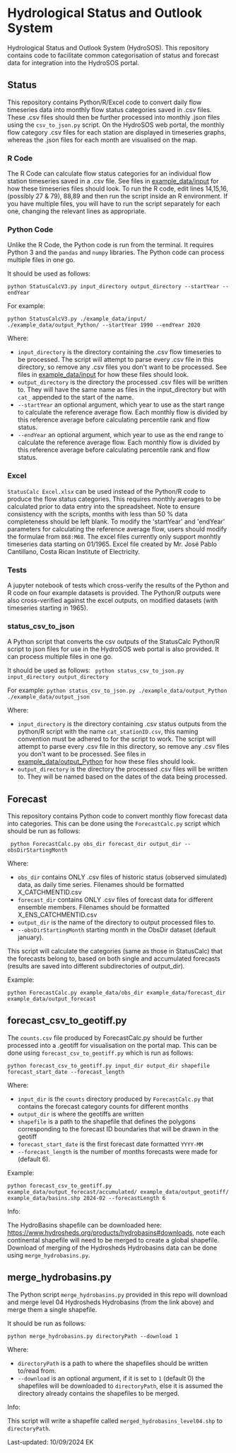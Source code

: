 # Hydrological Status and Outlook System

Hydrological Status and Outlook System (HydroSOS). This repository contains code to facilitate common categorisation of status and forecast data for integration into the HydroSOS portal.

## Status  

This repository contains Python/R/Excel code to convert daily flow timeseries data into monthly flow status categories saved in .csv files. These .csv files should then be further processed into monthly .json files using the ```csv_to_json.py``` script. On the HydroSOS web portal, the monthly flow category .csv files for each station are displayed in timeseries graphs, whereas the .json files for each month are visualised on the map. 

### R Code
The R Code can calculate flow status categories for an individual flow station timeseries saved in a .csv file. See files in [example_data/input](./example_data/input) for how these timeseries files should look. 
To run the R code, edit lines 14,15,16, (possibly 27 & 79), 88,89 and then run the script inside an R environment. If you have multiple files, you will have to run the script separately for each one, changing the relevant lines as appropriate. 

### Python Code
Unlike the R Code, the Python code is run from the terminal. It requires Python 3 and the ```pandas``` and ```numpy``` libraries. 
The Python code can process multiple files in one go. 

It should be used as follows:


``` python StatusCalcV3.py input_directory output_directory --startYear --endYear ```

For example: 

``` python StatusCalcV3.py ./example_data/input/ ./example_data/output_Python/ --startYear 1990 --endYear 2020 ```


Where:
*  ```input_directory``` is the directory containing the .csv flow timeseries to be processed. The script will attempt to parse every .csv file in this directory, so remove any .csv files you don't want to be processed. See files in [example_data/input](./example_data/input) for how these files should look.
* ```output_directory``` is the directory the processed .csv files will be written to. They will have the same name as files in the input_directory but with ```cat_``` appended to the start of the name.
* ```--startYear``` an optional argument, which year to use as the start range to calculate the reference average flow. Each monthly flow is divided by this reference average before calculating percentile rank and flow status.
* ```--endYear``` an optional argument, which year to use as the end range to calculate the reference average flow. Each monthly flow is divided by this reference average before calculating percentile rank and flow status. 


### Excel 

```StatusCalc Excel.xlsx``` can be used instead of the Python/R code to produce the flow status categories. This requires monthly averages to be calculated prior to data entry into the spreadsheet. Note to ensure consistency with the scripts, months with less than 50 % data completeness should be left blank. To modify the 'startYear' and 'endYear' parameters for calculating the reference average flow, users should modify the formulae from ```B68:M68```.
The excel files currently only support monhtly timeseries data starting on 01/1965. Excel file created by Mr. José Pablo Cantillano, Costa Rican Institute of Electricity. 

### Tests
A jupyter notebook of tests which cross-verify the results of the Python and R code on four example datasets is provided. The Python/R outputs were also cross-verified against the excel outputs, on modified datasets (with timeseries starting in 1965).

### status_csv_to_json
A Python script that converts the csv outputs of the StatusCalc Python/R script to json files for use in the HydroSOS web portal is also provided. It can process multiple files in one go.

 It should be used as follows: 
``` python status_csv_to_json.py input_directory output_directory```

For example: 
```python status_csv_to_json.py ./example_data/output_Python ./example_data/output_json```

Where:
*  ```input_directory``` is the directory containing .csv status outputs from the python/R script with the name ```cat_stationID.csv```, this naming convention must be adhered to for the script to work. The script will attempt to parse every .csv file in this directory, so remove any .csv files you don't want to be processed. See files in [example_data/output_Python](./example_data/output_Python) for how these files should look.
* ```output_directory``` is the directory the processed .csv files will be written to. They will be named based on the dates of the data being processed. 

## Forecast

This repository contains Python code to convert monthly flow forecast data into categories. This can be done using the ```ForecastCalc.py``` script which should be run as follows: 

``` python ForecastCalc.py obs_dir forecast_dir output_dir --obsDirStartingMonth```

Where:

* ```obs_dir``` contains ONLY .csv files of historic status (observed simulated) data, as daily time series. Filenames should be formatted X_CATCHMENTID.csv
* ``forecast_dir`` contains ONLY .csv files of forecast data for different ensemble members. Filenames should be formatted X_ENS_CATCHMENTID.csv
* ```output_dir``` is the name of the directory to output processed files to.
* ```--obsDirStartingMonth``` starting month in the ObsDir dataset (default january).

This script will calculate the categories (same as those in StatusCalc) that the forecasts belong to, based on both single and accumulated forecasts (results are saved into different subdirectories of output_dir).

Example: 

```python ForecastCalc.py example_data/obs_dir example_data/forecast_dir  example_data/output_forecast```

## forecast_csv_to_geotiff.py

The ```counts.csv``` file produced by ForecastCalc.py should be further processed into a .geotiff for visualisation on the portal map. This can be done using ```forecast_csv_to_geotiff.py``` which is run as follows:

```python forecast_csv_to_geotiff.py input_dir output_dir shapefile forecast_start_date --forecast_length```

Where:
*  ```input_dir``` is the ```counts``` directory produced by ```ForecastCalc.py``` that contains the forecast category counts for different months
* ```output_dir``` is where the geotiffs are written
* ```shapefile``` is a path to the shapefile that defines the polygons corresponding to the forecast ID boundaries that will be drawn in the geotiff
*  ```forecast_start_date``` is the first forecast date formatted ```YYYY-MM``` 
*  ```--forecast_length``` is the number of months forecasts were made for (default 6).

Example: 

```python forecast_csv_to_geotiff.py example_data/output_forecast/accumulated/ example_data/output_geotiff/ example_data/basins.shp 2024-02 --forecastLength 6```

Info:

The HydroBasins shapefile can be downloaded here: https://www.hydrosheds.org/products/hydrobasins#downloads, note each continental shapefile will need to be merged to create a global shapefile. Download of merging of the Hydrosheds Hydrobasins data can be done using ```merge_hydrobasins.py```. 

## merge_hydrobasins.py

The Python script ```merge_hydrobasins.py``` provided in this repo will download and merge level 04 Hydrosheds Hydrobasins (from the link above) and merge them a single shapefile. 

It should be run as follows:

```python merge_hydrobasins.py directoryPath --download 1```

Where: 

* ```directoryPath``` is a path to where the shapefiles should be written to/read from.
* ```--download``` is an optional argument, if it is set to ```1``` (default 0) the shapefiles will be downloaded to ```directoryPath```, else it is assumed the directory already contains the shapefiles to be merged.

Info:

This script will write a shapefile called ```merged_hydrobasins_level04.shp``` to ```directoryPath```. 

Last-updated: 10/09/2024 EK